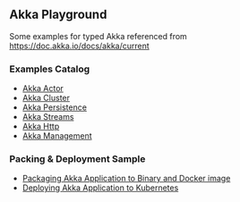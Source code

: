 ## Akka Playground

Some examples for typed Akka referenced from https://doc.akka.io/docs/akka/current

### Examples Catalog 

* [Akka Actor](./src/main/scala/com/github/al/assad/akka/Actor)
* [Akka Cluster](./src/main/scala/com/github/al/assad/akka/Cluster)
* [Akka Persistence](./src/main/scala/com/github/al/assad/akka/Persistence)
* [Akka Streams](./src/main/scala/com/github/al/assad/akka/Streams)
* [Akka Http](./src/main/scala/com/github/al/assad/akka/Http)
* [Akka Management](./src/main/scala/com/github/al/assad/akka/Management)

### Packing & Deployment Sample 

* [Packaging Akka Application to Binary and Docker image](./packing-sample)
* [Deploying Akka Application to Kubernetes](./k8s-sample)

<br>

